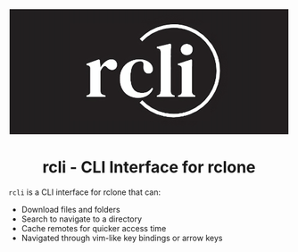 <!-- MANPAGE: BEGIN EXCLUDED SECTION -->
<div align="center">
   <img width="500" alt="rcli Logo" src="https://raw.githubusercontent.com/Desperationis/rcli/dev/.github/banner.png">
   <h1 align="center">rcli - CLI Interface for rclone</h1>
</div>
<!-- MANPAGE: END EXCLUDED SECTION -->

`rcli` is a CLI interface for rclone that can:
* Download files and folders
* Search to navigate to a directory
* Cache remotes for quicker access time
* Navigated through vim-like key bindings or arrow keys


